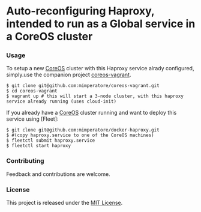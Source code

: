 # Auto-reconfiguring Haproxy, intended to run as a Global service in a CoreOS cluster

### Usage

To setup a new [CoreOS] cluster with this Haproxy service alrady configured, simply.use the companion project [coreos-vagrant].

    $ git clone git@github.com:mimperatore/coreos-vagrant.git
    $ cd coreos-vagrant
    $ vagrant up # this will start a 3-node cluster, with this haproxy service already running (uses cloud-init)

If you already have a [CoreOS] cluster running and want to deploy this service using [Fleet]:

    $ git clone git@github.com:mimperatore/docker-haproxy.git
    $ #(copy haproxy.service to one of the CoreOS machines)
    $ fleetctl submit haproxy.service
    $ fleetctl start haproxy

### Contributing

Feedback and contributions are welcome.

### License

This project is released under the [MIT License][mit].

[CoreOS]: https://coreos.com/
[coreos-vagrant]: https://github.com/mimperatore/coreos-vagrant
[mit]: http://www.opensource.org/licenses/MIT
